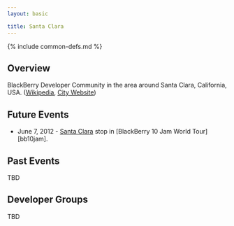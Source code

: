 ```yaml
---
layout: basic

title: Santa Clara
---
```

{% include common-defs.md %}

## Overview

BlackBerry Developer Community in the area around Santa Clara, California, USA.
([Wikipedia](http://en.wikipedia.org/wiki/Santa_Clara,_California), [City Website](http://www.santaclaraca.gov/))

## Future Events

* June 7, 2012 - [Santa Clara](http://www.blackberryjamworldtour.com/santa-clara) stop in [BlackBerry 10 Jam World Tour][bb10jam].

## Past Events

TBD

## Developer Groups

TBD


